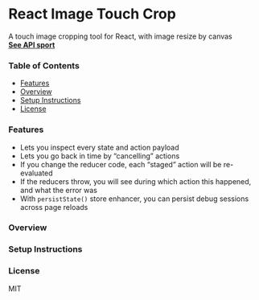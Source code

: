 React Image Touch Crop
=========================

A touch image cropping tool for React, with image resize by canvas  
**[See API sport](http://www.caniuse.com)**  


### Table of Contents

- [Features](#features)
- [Overview](#overview)
- [Setup Instructions](#setup-instructions)
- [License](#license)


### Features

* Lets you inspect every state and action payload
* Lets you go back in time by “cancelling” actions
* If you change the reducer code, each “staged” action will be re-evaluated
* If the reducers throw, you will see during which action this happened, and what the error was
* With `persistState()` store enhancer, you can persist debug sessions across page reloads

### Overview




### Setup Instructions


### License

MIT
